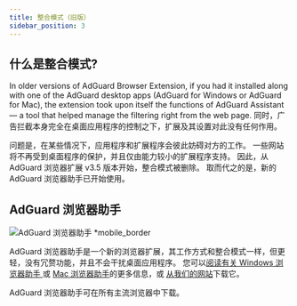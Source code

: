 ```yaml
---
title: 整合模式（旧版）
sidebar_position: 3
---
```


## 什么是整合模式?

In older versions of AdGuard Browser Extension, if you had it installed along with one of the AdGuard desktop apps (AdGuard for Windows or AdGuard for Mac), the extension took upon itself the functions of AdGuard Assistant — a tool that helped manage the filtering right from the web page. 同时，广告拦截本身完全在桌面应用程序的控制之下，扩展及其设置对此没有任何作用。

问题是，在某些情况下，应用程序和扩展程序会彼此妨碍对方的工作。 一些网站将不再受到桌面程序的保护，并且仅由能力较小的扩展程序支持。 因此，从 AdGuard 浏览器扩展 v3.5 版本开始，整合模式被删除。 取而代之的是，新的 AdGuard 浏览器助手已开始使用。

## AdGuard 浏览器助手

![AdGuard 浏览器助手 *mobile_border](https://cdn.adtidy.org/content/kb/ad_blocker/browser_extension/ad_blocker_browser_extension_assistant.png)

AdGuard 浏览器助手是一个新的浏览器扩展，其工作方式和整合模式一样，但更轻，没有冗赘功能，并且不会干扰桌面应用程序。 您可以[阅读有关 Windows 浏览器助手 ](/adguard-for-windows/browser-assistant)或 [Mac 浏览器助手](/adguard-for-mac/browser-assistant)的更多信息，或 [从我们的网站](https://adguard.com/adguard-assistant/overview.html)下载它。

AdGuard 浏览器助手可在所有主流浏览器中下载。
